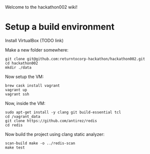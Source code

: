 Welcome to the hackathon002 wiki!

# Setup a build environment

Install VirtualBox (TODO link)

Make a new folder somewhere: 

    git clone git@github.com:returntocorp-hackathon/hackathon002.git
    cd hackathon002
    mkdir ./data

Now setup the VM:

    brew cask install vagrant
    vagrant up
    vagrant ssh

Now, inside the VM:

    sudo apt-get install -y clang git build-essential tcl
    cd /vagrant_data
    git clone https://github.com/antirez/redis 
    cd redis

Now build the project using clang static analyzer:

    scan-build make -o ../redis-scan
    make test


